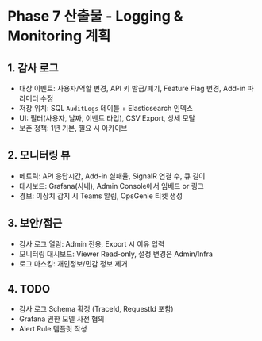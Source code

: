 # Phase 7 산출물 - Logging & Monitoring 계획

## 1. 감사 로그
- 대상 이벤트: 사용자/역할 변경, API 키 발급/폐기, Feature Flag 변경, Add-in 파라미터 수정
- 저장 위치: SQL `AuditLogs` 테이블 + Elasticsearch 인덱스
- UI: 필터(사용자, 날짜, 이벤트 타입), CSV Export, 상세 모달
- 보존 정책: 1년 기본, 필요 시 아카이브

## 2. 모니터링 뷰
- 메트릭: API 응답시간, Add-in 실패율, SignalR 연결 수, 큐 길이
- 대시보드: Grafana(사내), Admin Console에서 임베드 or 링크
- 경보: 이상치 감지 시 Teams 알림, OpsGenie 티켓 생성

## 3. 보안/접근
- 감사 로그 열람: Admin 전용, Export 시 이유 입력
- 모니터링 대시보드: Viewer Read-only, 설정 변경은 Admin/Infra
- 로그 마스킹: 개인정보/민감 정보 제거

## 4. TODO
- 감사 로그 Schema 확정 (TraceId, RequestId 포함)
- Grafana 권한 모델 사전 협의
- Alert Rule 템플릿 작성
